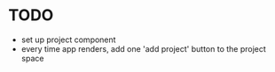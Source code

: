 # TODO
* set up project component
* every time app renders, add one 'add project' button to the project space
